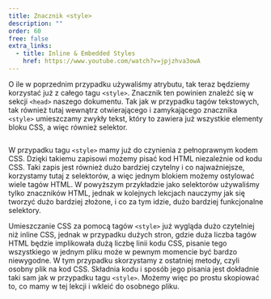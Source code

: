 ```yaml
---
title: Znacznik <style>
description: ""
order: 60
free: false
extra_links:
  - title: Inline & Embedded Styles
    href: https://www.youtube.com/watch?v=jpjzhva3owA
---
```


<script>
	import Codepen from "$lib/components/ui/Codepen.svelte";
</script>

O ile w poprzednim przypadku używaliśmy atrybutu, tak teraz będziemy korzystać już z całego tagu `<style>`. Znacznik ten powinien znaleźć się w sekcji `<head>` naszego dokumentu. Tak jak w przypadku tagów tekstowych, tak również tutaj wewnątrz otwierającego i zamykającego znacznika `<style>` umieszczamy zwykły tekst, który to zawiera już wszystkie elementy bloku CSS, a więc również selektor.

<img alt="" src="/kurs/statyczna/img/podstawy-css/style.png" />

<Codepen id="KKbxBwy" />

W przypadku tagu `<style>` mamy już do czynienia z pełnoprawnym kodem CSS. Dzięki takiemu zapisowi możemy pisać kod HTML niezależnie od kodu CSS. Taki zapis jest również dużo bardziej czytelny i co najważniejsze, korzystamy tutaj z selektorów, a więc jednym blokiem możemy ostylować wiele tagów HTML. W powyższym przykładzie jako selektorów używaliśmy tylko znaczników HTML, jednak w kolejnych lekcjach nauczymy jak się tworzyć dużo bardziej złożone, i co za tym idzie, dużo bardziej funkcjonalne selektory.

Umieszczanie CSS za pomocą tagów `<style>` już wygląda dużo czytelniej niż inline CSS, jednak w przypadku dużych stron, gdzie duża liczba tagów HTML będzie implikowała dużą liczbę linii kodu CSS, pisanie tego wszystkiego w jednym pliku może w pewnym momencie być bardzo niewygodne. W tym przypadku skorzystamy z ostatniej metody, czyli osobny plik na kod CSS. Składnia kodu i sposób jego pisania jest dokładnie taki sam jak w przypadku tagu `<style>`. Możemy więc po prostu skopiować to, co mamy w tej lekcji i wkleić do osobnego pliku.
